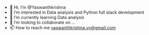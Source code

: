 - 👋 Hi, I’m @Yaswanthkrishna
- 👀 I’m interested in Data analysis and Python full stack development 
- 🌱 I’m currently learning Data analysis
- 💞️ I’m looking to collaborate on ...
- 📫 How to reach me yaswanthkrishna.vv@gmail.com

<!---
Yaswanth07420/Yaswanth07420 is a ✨ special ✨ repository because its `README.md` (this file) appears on your GitHub profile.
You can click the Preview link to take a look at your changes.
--->
